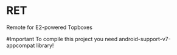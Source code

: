 # RET
Remote for E2-powered Topboxes

#Important
To compile this project you need android-support-v7-appcompat library!
